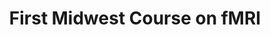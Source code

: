 ---
title: "First Midwest Course on fMRI"
project_id: 
conf_date: 1993-10-06
conference_id: ""
presenters:
   - peter_bandettini
summary: "First Midwest Course on fMRI, Milwaukee, WI"
file: /assets/presentations/
filename: 
layout: presentation
---
